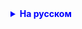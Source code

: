 <details style="margin-top: 16px">
  <summary style="cursor: pointer; color: blue;"><b>На русском</b></summary>
**Задание:**

    Вы, вероятно, ожидали тут увидеть домашнее задание. Но его нет

    Точнее, задание есть, но немного иное. Ко вторнику пробегитесь по первым 15 урокам, подумайте над тем, что вызывает вопросы или сложности. Подготовьте вопросы - мы их обсудим.
    
</details>

